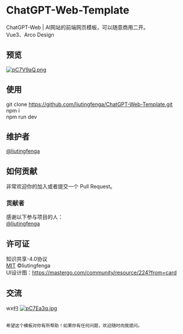 # ChatGPT-Web-Template
ChatGPT-Web | AI网站的前端网页模板，可以随意商用二开。 <br>
Vue3、Arco Design


## 预览

[![pC7V9aQ.png](https://s1.ax1x.com/2023/07/19/pC7V9aQ.png)](https://imgse.com/i/pC7V9aQ)


## 使用

git clone https://github.com/liutingfenga/ChatGPT-Web-Template.git <br>
npm i <br>
npm run dev <br>


## 维护者

[@liutingfenga](https://github.com/liutingfenga)

## 如何贡献

非常欢迎你的加入或者提交一个 Pull Request。

### 贡献者

感谢以下参与项目的人： <br>
[@liutingfenga](https://github.com/liutingfenga)

## 许可证

知识共享-4.0协议 <br>
[MIT](LICENSE) ©liutingfenga <br>
UI设计图：https://mastergo.com/community/resource/224?from=card

## 交流
wx扫
[![pC7Ea3q.jpg](https://s1.ax1x.com/2023/07/19/pC7Ea3q.jpg)](https://imgse.com/i/pC7Ea3q)

```

希望这个模板对你有所帮助！如果你有任何问题，欢迎随时向我提问。
